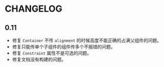 # CHANGELOG

## 0.11

+ 修复 `Container` 不传 `alignment` 的时候高度不能正确的占满父组件的问题。
+ 修复只能传单个子组件的组件传多个不报错的问题。
+ 修复 `Constraint` 属性不是可选的问题。
+ 修复文档没有构建的问题。
